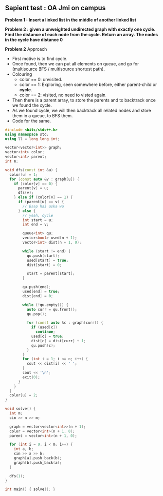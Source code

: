 ## Sapient test : OA Jmi on campus

**Problem 1 : Insert a linked list in the middle of another linked list**

**Problem 2 : given a unweighted undirected graph with exactly one cycle. Find the distance of each node from the cycle. Return an array. The nodes in the cycle have distance 0**


**Problem 2**
Approach
- First motive is to find cycle. 
- Once found, then we can put all elements on queue, and go for (multisource BFS / multisource shortest path).
- Colouring
  - color == 0: unvisited.
  - color == 1: Exploring, seen somewhere before, either parent-child or **cycle**.
  - color == 2: visited, no need to visted again.
- Then there is a parent array, to store the parents and to backtrack once we found the cycle.
- As we found cycle, we will then backtrack all related nodes and store them in a queue, to BFS them.
- Code for the same.
```cpp
#include <bits/stdc++.h>
using namespace std;
using ll = long long int;

vector<vector<int>> graph;
vector<int> color;
vector<int> parent;
int n;

void dfs(const int &u) {
  color[u] = 1;
  for (const auto &v : graph[u]) {
    if (color[v] == 0) {
      parent[v] = u;
      dfs(v);
    } else if (color[v] == 1) {
      if (parent[u] == v) {
        // Baap hai uska wo
      } else {
        // yeah, cycle
        int start = u;
        int end = v;

        queue<int> qu;
        vector<bool> used(n + 1);
        vector<int> dist(n + 1, 0);

        while (start != end) {
          qu.push(start);
          used[start] = true;
          dist[start] = 0;

          start = parent[start];
        }

        qu.push(end);
        used[end] = true;
        dist[end] = 0;

        while (!qu.empty()) {
          auto curr = qu.front();
          qu.pop();

          for (const auto &c : graph[curr]) {
            if (used[c])
              continue;
            used[c] = true;
            dist[c] = dist[curr] + 1;
            qu.push(c);
          }
        }
        for (int i = 1; i <= n; i++) {
          cout << dist[i] << ' ';
        }
        cout << '\n';
        exit(0);
      }
    }
  }
  color[u] = 2;
}

void solve() {
  int m;
  cin >> n >> m;

  graph = vector<vector<int>>(n + 1);
  color = vector<int>(n + 1, 0);
  parent = vector<int>(n + 1, 0);

  for (int i = 0; i < m; i++) {
    int a, b;
    cin >> a >> b;
    graph[a].push_back(b);
    graph[b].push_back(a);
  }

  dfs(1);
}

int main() { solve(); }

```